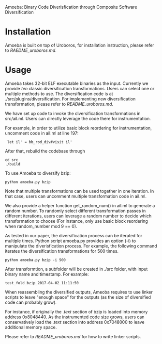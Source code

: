 Amoeba: Binary Code Diverisfication through Composite Software Diversification


# Installation

Amoeba is built on top of Uroboros, for installation instruction, please refer
to *RAEDME_uroboros.md*.

# Usage

Amoeba takes 32-bit ELF executable binaries as the input. Currently we provide
*ten* classic diversification transformations. Users can select one or multiple
methods to use. The diversification code is at ./src/plugins/diversification.
For implementing new diversification transformation, please refer to *README_uroboros.md*.

We have set up code to invoke the diversification transformations in src/ail.ml.
Users can directly leverage the code there for instrumentation.

For example, in order to utilize basic block reordering for instrumentation,
uncomment code in ail.ml at line 197:

     let il' = bb_rod_div#visit il'

After that, rebuild the codebase through

    cd src
    ./build

To use Amoeba to diversify bzip:

    python amoeba.py bzip


Note that multiple transformations can be used together in one iteration. In that case, 
users can uncomment multiple transformation code in ail.ml. 

We also provide a helper function get_random_num() in ail.ml to generate a random number. To randomly select different 
transformation passes in different iterations, users can leverage a random number 
to decide which transformation to choose 
(For instance, only use basic block reordering when random_number mod 9 == 0).


As tested in our paper, the diversification process can be iterated for
multiple times. Python script amoeba.py provides an option (-i) to manipulate 
the diverisfication process. For example, the following command iterates the diversification transformations for 500 times.

    python amoeba.py bzip -i 500


After transformtion, a subfolder will be created in ./src folder, with input binary name and
timestamp. For example:

    test_fold_bzip_2017-04-02_11:11:50

When reassembling the diversified outputs, Ameoba requires to use linker
scripts to leave "enough space" for the outputs (as the size of diversified
code can probably grow).

For instance, if originally the *.text* section of bzip is loaded into memory address 0x8048440. 
As the instrumented code size grows, users can conservatively load the *.text* section into 
address 0x7048000 to leave additional memory space.

Please refer to *README_uroboros.md* for how to write linker scripts.
